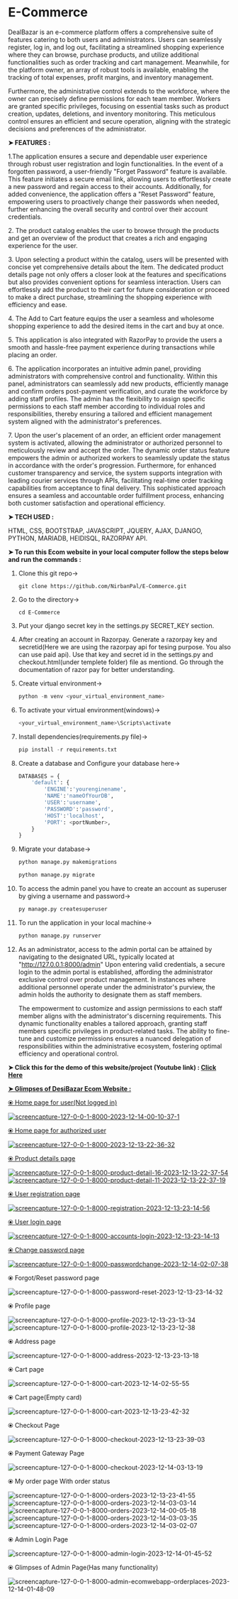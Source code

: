 # E-Commerce
<p>DealBazar is an e-commerce platform offers a comprehensive suite of features catering to both users and administrators. Users can seamlessly register, log in, and log out, facilitating a streamlined shopping experience where they can browse, purchase products, and utilize additional functionalities such as order tracking and cart management. Meanwhile, for the platform owner, an array of robust tools is available, enabling the tracking of total expenses, profit margins, and inventory management.

Furthermore, the administrative control extends to the workforce, where the owner can precisely define permissions for each team member. Workers are granted specific privileges, focusing on essential tasks such as product creation, updates, deletions, and inventory monitoring. This meticulous control ensures an efficient and secure operation, aligning with the strategic decisions and preferences of the administrator.</p>

**➤ FEATURES :**
<p>1.The application ensures a secure and dependable user experience through robust user registration and login functionalities. In the event of a forgotten password, a user-friendly "Forget Password" feature is available. This feature initiates a secure email link, allowing users to effortlessly create a new password and regain access to their accounts. Additionally, for added convenience, the application offers a "Reset Password" feature, empowering users to proactively change their passwords when needed, further enhancing the overall security and control over their account credentials.</p>
<p>2. ⁠The product catalog enables the user to browse through the products and get an overview of the product that creates a rich and engaging experience for the user.</p>
<p>3. Upon selecting a product within the catalog, users will be presented with concise yet comprehensive details about the item. The dedicated product details page not only offers a closer look at the features and specifications but also provides convenient options for seamless interaction. Users can effortlessly add the product to their cart for future consideration or proceed to make a direct purchase, streamlining the shopping experience with efficiency and ease.</p>
<p>4. ⁠The Add to Cart feature equips the user a seamless and wholesome shopping experience to add the desired items in the cart and buy at once.</p>
<p>5. ⁠This application is also integrated with RazorPay to provide the users a smooth and hassle-free payment experience during transactions while placing an order.</p>
<p>6. ⁠The application incorporates an intuitive admin panel, providing administrators with comprehensive control and functionality. Within this panel, administrators can seamlessly add new products, efficiently manage and confirm orders post-payment verification, and curate the workforce by adding staff profiles. The admin has the flexibility to assign specific permissions to each staff member according to individual roles and responsibilities, thereby ensuring a tailored and efficient management system aligned with the administrator's preferences.</p>
<p>7. Upon the user's placement of an order, an efficient order management system is activated, allowing the administrator or authorized personnel to meticulously review and accept the order. The dynamic order status feature empowers the admin or authorized workers to seamlessly update the status in accordance with the order's progression. Furthermore, for enhanced customer transparency and service, the system supports integration with leading courier services through APIs, facilitating real-time order tracking capabilities from acceptance to final delivery. This sophisticated approach ensures a seamless and accountable order fulfillment process, enhancing both customer satisfaction and operational efficiency.</p>


**➤ TECH USED :**
<p>HTML, CSS, BOOTSTRAP, JAVASCRIPT, JQUERY, AJAX, DJANGO, PYTHON, MARIADB, HEIDISQL, RAZORPAY API.</p>

**➤ To run this Ecom website in your local computer follow the steps below and run the commands :**

1. Clone this git repo->

   ```git
   git clone https://github.com/NirbanPal/E-Commerce.git
   ```
2. Go to the directory->

   ```git
   cd E-Commerce
   ```
   
3. Put your django secret key in the settings.py SECRET_KEY section.

4. After creating an account in Razorpay. Generate a razorpay key and secretid(Here we are using the razorpay api for tesing purpose. You also can use paid api). Use that key and secret id in the settings.py and checkout.html(under templete folder) file as mentiond. Go through the documentation of razor pay for better understanding.     
   
5. Create virtual environment->
   
   ```python
   python -m venv <your_virtual_environment_name>
   ```
6. To activate your virtual environment(windows)->

   ```python
   <your_virtual_environment_name>\Scripts\activate
   ```
   
7. Install dependencies(requirements.py file)->
   
   ```python
   pip install -r requirements.txt
   ```
   
8. Create a database and Configure your database here->
    
    ```python
    DATABASES = {
        'default': {
            'ENGINE':'yourenginename',
            'NAME':'nameOfYourDB',
            'USER':'username',
            'PASSWORD':'password',
            'HOST':'localhost',
            'PORT': <portNumber>,
        }
    }
    ```

9. Migrate your database->

   ```python
   python manage.py makemigrations
   ```

   ```python
   python manage.py migrate
   ```

10. To access the admin panel you have to create an account as superuser by giving a username and password->
    
    ```python
    py manage.py createsuperuser
    ```

11. To run the application in your local machine->
   
    ```python
    python manage.py runserver
    ```
12. As an administrator, access to the admin portal can be attained by navigating to the designated URL, typically located at "http://127.0.0.1:8000/admin" Upon entering valid credentials, a secure login to the admin portal is established, affording the administrator exclusive control over product management. In instances where additional personnel operate under the administrator's purview, the admin holds the authority to designate them as staff members.
    <p>The empowerment to customize and assign permissions to each staff member aligns with the administrator's discerning requirements. This dynamic functionality enables a tailored approach, granting staff members specific privileges in product-related tasks. The ability to fine-tune and customize permissions ensures a nuanced delegation of responsibilities within the administrative ecosystem, fostering optimal efficiency and operational control.</p>

**➤ Click this for the demo of this website/project (Youtube link) : <span><a href="https://youtu.be/AgzthfV_qsI">Click Here</span>**
     
**➤ Glimpses of DesiBazar Ecom Website :**
<p>⦿ Home page for user(Not logged in)</p>
<img src="https://i.ibb.co/bgcD8mz/screencapture-127-0-0-1-8000-2023-12-14-00-10-37-1.png" alt="screencapture-127-0-0-1-8000-2023-12-14-00-10-37-1" border="0">
<p>⦿ Home page for authorized user</p>
<img src="https://i.ibb.co/kMvnf4C/screencapture-127-0-0-1-8000-2023-12-13-22-36-32.png" alt="screencapture-127-0-0-1-8000-2023-12-13-22-36-32" border="0">
<p>⦿ Product details page</p>
<img src="https://i.ibb.co/SQpN6sR/screencapture-127-0-0-1-8000-product-detail-16-2023-12-13-22-37-54.png" alt="screencapture-127-0-0-1-8000-product-detail-16-2023-12-13-22-37-54" border="0">
<img src="https://i.ibb.co/nwgp5m8/screencapture-127-0-0-1-8000-product-detail-11-2023-12-13-22-37-19.png" alt="screencapture-127-0-0-1-8000-product-detail-11-2023-12-13-22-37-19" border="0">
<p>⦿ User registration page</p>
<img src="https://i.ibb.co/k23S4rS/screencapture-127-0-0-1-8000-registration-2023-12-13-23-14-56.png" alt="screencapture-127-0-0-1-8000-registration-2023-12-13-23-14-56" border="0">
<p>⦿ User login page</p>
<img src="https://i.ibb.co/VLgtwfb/screencapture-127-0-0-1-8000-accounts-login-2023-12-13-23-14-13.png" alt="screencapture-127-0-0-1-8000-accounts-login-2023-12-13-23-14-13" border="0">
<p>⦿ Change password page</p>
<a href="https://ibb.co/100KQyX"><img src="https://i.ibb.co/nwwfmd1/screencapture-127-0-0-1-8000-passwordchange-2023-12-14-02-07-38.png" alt="screencapture-127-0-0-1-8000-passwordchange-2023-12-14-02-07-38" border="0"></a>
<p>⦿ Forgot/Reset password page</p>
<img src="https://i.ibb.co/6Xn0qqM/screencapture-127-0-0-1-8000-password-reset-2023-12-13-23-14-32.png" alt="screencapture-127-0-0-1-8000-password-reset-2023-12-13-23-14-32" border="0">
<p>⦿ Profile page</p>
<img src="https://i.ibb.co/v1t0kCR/screencapture-127-0-0-1-8000-profile-2023-12-13-23-13-34.png" alt="screencapture-127-0-0-1-8000-profile-2023-12-13-23-13-34" border="0">
<img src="https://i.ibb.co/nPt2QWZ/screencapture-127-0-0-1-8000-profile-2023-12-13-23-12-38.png" alt="screencapture-127-0-0-1-8000-profile-2023-12-13-23-12-38" border="0">
<p>⦿ Address page</p>
<img src="https://i.ibb.co/4mk0wkB/screencapture-127-0-0-1-8000-address-2023-12-13-23-13-18.png" alt="screencapture-127-0-0-1-8000-address-2023-12-13-23-13-18" border="0">
<p>⦿ Cart page</p>
<img src="https://i.ibb.co/gFdprJs/screencapture-127-0-0-1-8000-cart-2023-12-14-02-55-55.png" alt="screencapture-127-0-0-1-8000-cart-2023-12-14-02-55-55" border="0">
<p>⦿ Cart page(Empty card)</p>
<img src="https://i.ibb.co/c1HyvLg/screencapture-127-0-0-1-8000-cart-2023-12-13-23-42-32.png" alt="screencapture-127-0-0-1-8000-cart-2023-12-13-23-42-32" border="0">
<p>⦿ Checkout Page</p>
<img src="https://i.ibb.co/87QC4wh/screencapture-127-0-0-1-8000-checkout-2023-12-13-23-39-03.png" alt="screencapture-127-0-0-1-8000-checkout-2023-12-13-23-39-03" border="0">
<p>⦿ Payment Gateway Page</p>
<img src="https://i.ibb.co/SJN74yL/screencapture-127-0-0-1-8000-checkout-2023-12-14-03-13-19.png" alt="screencapture-127-0-0-1-8000-checkout-2023-12-14-03-13-19" border="0">
<p>⦿ My order page With order status</p>
<img src="https://i.ibb.co/tCDjwtm/screencapture-127-0-0-1-8000-orders-2023-12-13-23-41-55.png" alt="screencapture-127-0-0-1-8000-orders-2023-12-13-23-41-55" border="0">
<img src="https://i.ibb.co/99F6Fbh/screencapture-127-0-0-1-8000-orders-2023-12-14-03-03-14.png" alt="screencapture-127-0-0-1-8000-orders-2023-12-14-03-03-14" border="0">
<img src="https://i.ibb.co/WtnddfY/screencapture-127-0-0-1-8000-orders-2023-12-14-00-05-18.png" alt="screencapture-127-0-0-1-8000-orders-2023-12-14-00-05-18" border="0">
<img src="https://i.ibb.co/px4dvZS/screencapture-127-0-0-1-8000-orders-2023-12-14-03-03-35.png" alt="screencapture-127-0-0-1-8000-orders-2023-12-14-03-03-35" border="0">
<img src="https://i.ibb.co/jwpwDbs/screencapture-127-0-0-1-8000-orders-2023-12-14-03-02-07.png" alt="screencapture-127-0-0-1-8000-orders-2023-12-14-03-02-07" border="0">
<p>⦿ Admin Login Page</p>
<img src="https://i.ibb.co/hXtPdp5/screencapture-127-0-0-1-8000-admin-login-2023-12-14-01-45-52.png" alt="screencapture-127-0-0-1-8000-admin-login-2023-12-14-01-45-52" border="0">
<p>⦿ Glimpses of Admin Page(Has many functionality)</p>
<img src="https://i.ibb.co/Jc65dSg/screencapture-127-0-0-1-8000-admin-ecomwebapp-orderplaces-2023-12-14-01-48-09.png" alt="screencapture-127-0-0-1-8000-admin-ecomwebapp-orderplaces-2023-12-14-01-48-09" border="0">


